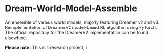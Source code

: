 # Dream-World-Model-Assemble
An ensemble of various world models, majorly featuring Dreamer v2 and v3. Reimplementation of DreamerV2 model-based RL algorithm using PyTorch. The official repository for the DreamerV2 implementation can be found elsewhere.

**Please note:** This is a research project, i